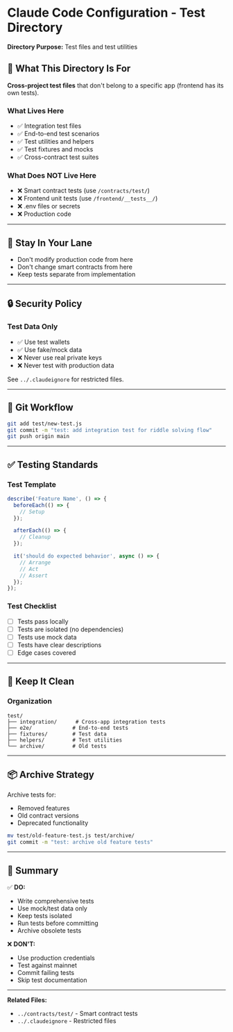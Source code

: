 # Claude Code Configuration - Test Directory

**Directory Purpose:** Test files and test utilities

## 🎯 What This Directory Is For

**Cross-project test files** that don't belong to a specific app (frontend has its own tests).

### What Lives Here
- ✅ Integration test files
- ✅ End-to-end test scenarios
- ✅ Test utilities and helpers
- ✅ Test fixtures and mocks
- ✅ Cross-contract test suites

### What Does NOT Live Here
- ❌ Smart contract tests (use `/contracts/test/`)
- ❌ Frontend unit tests (use `/frontend/__tests__/`)
- ❌ .env files or secrets
- ❌ Production code

---

## 📁 Stay In Your Lane

- Don't modify production code from here
- Don't change smart contracts from here
- Keep tests separate from implementation

---

## 🔒 Security Policy

### Test Data Only
- ✅ Use test wallets
- ✅ Use fake/mock data
- ❌ Never use real private keys
- ❌ Never test with production data

See `../.claudeignore` for restricted files.

---

## 🔄 Git Workflow

```bash
git add test/new-test.js
git commit -m "test: add integration test for riddle solving flow"
git push origin main
```

---

## ✅ Testing Standards

### Test Template
```javascript
describe('Feature Name', () => {
  beforeEach(() => {
    // Setup
  });

  afterEach(() => {
    // Cleanup
  });

  it('should do expected behavior', async () => {
    // Arrange
    // Act
    // Assert
  });
});
```

### Test Checklist
- [ ] Tests pass locally
- [ ] Tests are isolated (no dependencies)
- [ ] Tests use mock data
- [ ] Tests have clear descriptions
- [ ] Edge cases covered

---

## 🧹 Keep It Clean

### Organization
```
test/
├── integration/      # Cross-app integration tests
├── e2e/             # End-to-end tests
├── fixtures/        # Test data
├── helpers/         # Test utilities
└── archive/         # Old tests
```

---

## 📦 Archive Strategy

Archive tests for:
- Removed features
- Old contract versions
- Deprecated functionality

```bash
mv test/old-feature-test.js test/archive/
git commit -m "test: archive old feature tests"
```

---

## 🎯 Summary

✅ **DO:**
- Write comprehensive tests
- Use mock/test data only
- Keep tests isolated
- Run tests before committing
- Archive obsolete tests

❌ **DON'T:**
- Use production credentials
- Test against mainnet
- Commit failing tests
- Skip test documentation

---

**Related Files:**
- `../contracts/test/` - Smart contract tests
- `../.claudeignore` - Restricted files
